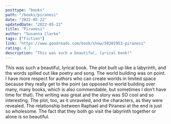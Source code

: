 ```yaml
---
posttype: "books"
path: "/books/piranesi"
date: "2022-05-22"
updatedDate: "2022-05-22"
title: "Piranesi"
author: "Susanna Clarke"
tags: ["Fiction"]
link: "https://www.goodreads.com/book/show/50202953-piranesi"
rating: 4.7
description: "This was such a beautiful, lyrical book!"
---
```

This was such a beautiful, lyrical book. The plot built up like a labyrinth, and the words spilled out like poetry and song. The world building was on point. I have more respect for authors who can create worlds in limited space because they really get to the point (as opposed to world building over many, many books, which is also commendable, but sometimes I don’t have time for that). The writing was great and the story was SO cool and so interesting. The plot, too, as it unraveled, and the characters, as they were revealed. The relationship between Raphael and Piranesi at the end is just so wholesome. The fact that they both go visit the labyrinth together or alone is so beautiful.